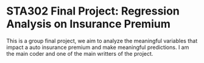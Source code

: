 # STA302 Final Project: Regression Analysis on Insurance Premium
This is a group final project, we aim to analyze the meaningful variables that impact a auto insurance premium and make meaningful predictions. I am the main coder and one of the main writters of the project.
